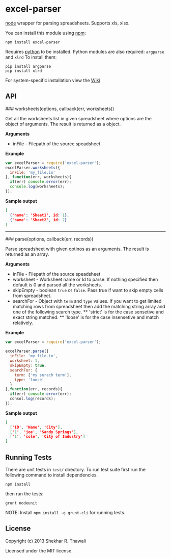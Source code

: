 # excel-parser

[node](http://nodejs.org/) wrapper for parsing spreadsheets. Supports xls, xlsx.

You can install this module using [npm](http://github.com/isaacs/npm):

    npm install excel-parser

Requires [python](http://www.python.org/) to be installed. Python modules are also required: `argparse` and `xlrd`
To install them:
```
pip install argparse
pip install xlrd
```

For system-specific installation view the [Wiki](https://github.com/vxtindia/excel-parser/wiki)

## API

<a name="worksheets" />
### worksheets(options, callback(err, worksheets))

Get all the worksheets list in given spreadsheet where options are the object of arguments. The result is returned as a object.

__Arguments__

* inFile - Filepath of the source speadsheet

__Example__

```js
var excelParser = require('excel-parser');
excelParser.worksheets({
  inFile: 'my_file.in'
}, function(err, worksheets){
  if(err) console.error(err);
  console.log(worksheets);
});
```
__Sample output__

```json
[
  {'name': 'Sheet1', id: 1},
  {'name': 'Sheet2', id: 2}
]
```
---------------------------------------
<a name="parse" />
### parse(options, callback(err, records))

Parse spreadsheet with given optinos as an arguments. The result is returned as an array.

__Arguments__

* inFile - Filepath of the source speadsheet
* worksheet - Worksheet name or Id to parse. If nothing specified then default
is 0 and parsed all the worksheets.
* skipEmpty - boolean `true` or `false`. Pass true if want to skip empty cells from spreadsheet.
* searchFor - Object with `term` and `type` values. If you want to get limited
matching rows from spreadsheet then add the matching string array and one of the following search type.
** 'strict' is for the case sensetive and exact string matched.
** 'loose' is for the case insensetive and match relatively.

__Example__

```javascript
var excelParser = require('excel-parser');

excelParser.parse({
  inFile: 'my_file.in',
  worksheet: 1,
  skipEmpty: true,
  searchFor: {
    term: ['my serach term'],
    type: 'loose'
  }
},function(err, records){
  if(err) console.error(err);
  consol.log(records);
});
```
__Sample output__

```json
[
  ['ID', 'Name', 'City'],
  ['1', 'joe', 'Sandy Springs'],
  ['1', 'cole', 'City of Industry']
]
```

## Running Tests

There are unit tests in `test/` directory. To run test suite first run the following command to install dependencies.

    npm install

then run the tests:

    grunt nodeunit

NOTE: Install `npm install -g grunt-cli` for running tests.

## License

Copyright (c) 2013 Shekhar R. Thawali

Licensed under the MIT license.

